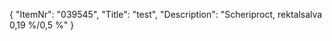 {
  "ItemNr": "039545",
  "Title": "test",
  "Description": "Scheriproct, rektalsalva 0,19 %/0,5 %"
}